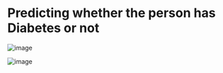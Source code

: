 # Predicting whether the person has Diabetes or not

![image](https://user-images.githubusercontent.com/92395503/170313725-74ee3f8c-28b9-42b7-98d5-abfc2512899c.png)

![image](https://user-images.githubusercontent.com/92395503/170314206-04934e6a-181a-4e23-8eee-8f414222d400.png)

